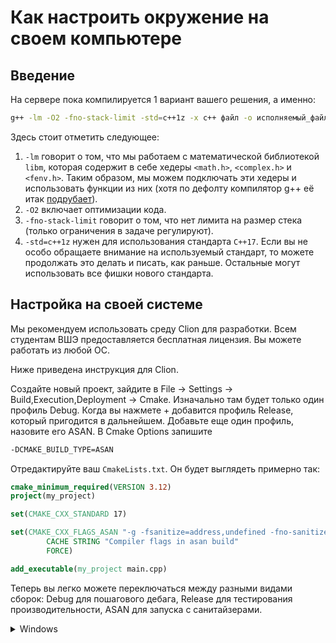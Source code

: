 # Как настроить окружение на своем компьютере

## Введение

На сервере пока компилируется 1 вариант вашего решения, а именно:

```bash
g++ -lm -O2 -fno-stack-limit -std=c++1z -x c++ файл -o исполняемый_файл
```

Здесь стоит отметить следующее:
1. `-lm` говорит о том, что мы работаем с математической библиотекой `libm`, которая содержит в себе хедеры `<math.h>`, `<complex.h>` и `<fenv.h>`. Таким образом, мы можем подключать эти хедеры и использовать функции из них (хотя по дефолту компилятор g++ её итак [подрубает](https://stackoverflow.com/questions/1033898/why-do-you-have-to-link-the-math-library-in-c)).
2. `-O2` включает оптимизации кода.
3. `-fno-stack-limit` говорит о том, что нет лимита на размер стека (только ограничения в задаче регулируют).
4. `-std=c++1z` нужен для использования стандарта `C++17`. Если вы не особо обращаете внимание на используемый стандарт, то можете продолжать это делать и писать, как раньше. Остальные могут использовать все фишки нового стандарта.

## Настройка на своей системе

Мы рекомендуем использовать среду Clion для разработки. Всем студентам ВШЭ предоставляется бесплатная лицензия. Вы можете работать из любой ОС.

Ниже приведена инструкция для Clion.

Создайте новый проект, зайдите в File -> Settings -> Build,Execution,Deployment -> Cmake. Изначально там будет только один профиль Debug. Когда вы нажмете + добавится
профиль Release, который пригодится в дальнейшем. Добавьте еще один профиль, назовите его ASAN. В Cmake Options запишите
```bash
-DCMAKE_BUILD_TYPE=ASAN
``` 

Отредактируйте ваш `CmakeLists.txt`. Он будет выглядеть примерно так:
```cmake
cmake_minimum_required(VERSION 3.12)
project(my_project)

set(CMAKE_CXX_STANDARD 17)

set(CMAKE_CXX_FLAGS_ASAN "-g -fsanitize=address,undefined -fno-sanitize-recover=all"
        CACHE STRING "Compiler flags in asan build"
        FORCE)

add_executable(my_project main.cpp)
```

Теперь вы легко можете переключаться между разными видами сборок: Debug для пошагового дебага, Release для тестирования производительности, ASAN для запуска
с санитайзерами.

<details><summary>Windows</summary>

На Windows без использования WSL санитайзеры не работают. Вы точно так же можете использовать Clion, но поддержки asan там не будет (если только вы не настроили интеграцию с WSL, см. ссылки выше).

<details><summary>Mac OS</summary>

По сравнению с Linux, на маке необходимо произвести ряд дополнительных действий, чтобы получить такое же поведение. Для начала обязательно установите `gcc` из `brew`, никогда не используйте системный `gcc`. Выполните

``` bash
brew install gcc
```

Чтобы проверить, что gcc установился правильно, выполните (11 нужно заменить на версию gсс, установленную brew):
``` bash
g++-11 --version  # выведет полную версию g++
which g++-11  # выведет полный путь к компилятору, например /usr/local/bin/g++-10
```

Далее необходимо прописать путь к новому компилятору в настройках Clion. Для этого зайдите в File -> Settings -> Build,Execution,Deployment -> Toolchains и в C++ compiler пропишите полный путь к компилятору.

Далее, **обратите внимание**, что по умолчанию под маком asan не включает проверку на утечки памяти. Чтобы этого избежать, добавьте строчку

```bash
export ASAN_OPTIONS=detect_leaks=1
```

в файл 
```bash
~/.MacOSX/environment.plist
```

Иногда на маках при компиляции с asanом может выпадать большое количество ошибок, не связанных с вашим кодом. В этом случае попробуйте добавить флаг `-fsanitize-undefined-trap-on-error` для asan-сборки (переменная `CMAKE_CXX_FLAGS_ASAN` в `CmakeLists.txt`).
</details>
